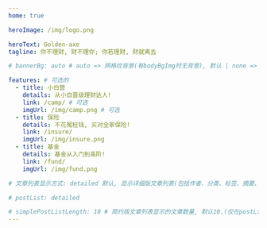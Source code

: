 ```yaml
---
home: true

heroImage: /img/logo.png

heroText: Golden-axe
tagline: 你不理财, 财不理你; 你若理财, 财就离去

# bannerBg: auto # auto => 网格纹背景(有bodyBgImg时无背景), 默认 | none => 无 | '大图地址' | background: 自定义背景样式       提示: 如发现文本颜色不适应你的背景时可以到palette.styl修改$bannerTextColor变量

features: # 可选的
  - title: 小白营
    details: 从小白晋级理财达人!
    link: /camp/ # 可选
    imgUrl: /img/camp.png # 可选
  - title: 保险
    details: 不花冤枉钱, 买对全家保险!
    link: /insure/
    imgUrl: /img/insure.png
  - title: 基金
    details: 基金从入门到高阶!
    link: /fund/
    imgUrl: /img/fund.png

# 文章列表显示方式: detailed 默认, 显示详细版文章列表(包括作者、分类、标签、摘要、分页等)| simple => 显示简约版文章列表(仅标题和日期)| none 不显示文章列表

# postList: detailed

# simplePostListLength: 10 # 简约版文章列表显示的文章数量, 默认10.(仅在postList设置为simple时生效)
---
```

